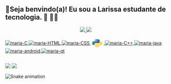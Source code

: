 ## 👋Seja benvindo(a)! Eu sou a Larissa estudante de tecnologia. 💟 👩‍💻
<div align="center">
  <a href="https://github.com/maria-larissa">
  <img height="180em" src="https://github-readme-stats.vercel.app/api?username=maria-larissa&show_icons=true&theme=radical&include_all_commits=true&count_private=true"/>
  <img height="160em" src="https://github-readme-stats.vercel.app/api/top-langs/?username=maria-larissa&layout=compact&langs_count=100&theme=radical"/>
</div>
  </div>
<div style="display: inline_block"><br>
  <img align="center" alt="maria-C" height="30" width="40" src="https://cdn.jsdelivr.net/gh/devicons/devicon/icons/c/c-plain.svg">
  <img align="center" alt="maria-HTML" height="30" width="40" src="https://cdn.jsdelivr.net/gh/devicons/devicon/icons/html5/html5-original.svg" />
  <img align="center" alt="maria-CSS" height="30" width="40" src="https://cdn.jsdelivr.net/gh/devicons/devicon/icons/css3/css3-original.svg" />
  <img align="center" alt="maria-Python" height="30" width="40" src="https://raw.githubusercontent.com/devicons/devicon/master/icons/python/python-original.svg">
  <img align="center" alt="maria-C++" height="30" width="40" src="https://cdn.jsdelivr.net/gh/devicons/devicon/icons/cplusplus/cplusplus-original.svg" >
  <img align="center" alt="maria-java" height="30" width="40" src="https://cdn.jsdelivr.net/gh/devicons/devicon/icons/java/java-original.svg" >
  <img align="center" alt="maria-android" height="30" width="40" src="https://cdn.jsdelivr.net/gh/devicons/devicon/icons/android/android-plain.svg" >
  <img align="center" alt="maria-qt" height="30" width="40" src="https://cdn.jsdelivr.net/gh/devicons/devicon/icons/qt/qt-original.svg" >
  

</div>

##
 
<div> 
  <a href="https://instagram.com/cachos_lary" target="_blank"><img src="https://img.shields.io/badge/-Instagram-%23E4405F?style=for-the-badge&logo=instagram&logoColor=white" target="_blank"></a>
  <a href="https://www.linkedin.com/in/maria-larissa-andrade" target="_blank"><img src="https://img.shields.io/badge/-LinkedIn-%230077B5?style=for-the-badge&logo=linkedin&logoColor=white" target="_blank"></a> 
 
  ![Snake animation](https://github.com/maria-larissa/maria-larissa/blob/output/github-contribution-grid-snake.svg)
 
</div>
 
  <!---
 	<a href="https://www.twitch.tv/rafaballerinii" target="_blank"><img src="https://img.shields.io/badge/Twitch-9146FF?style=for-the-badge&logo=twitch&logoColor=white" target="_blank"></a>
 <a href="https://discord.gg/wagxzStdcR" target="_blank"><img src="https://img.shields.io/badge/Discord-7289DA?style=for-the-badge&logo=discord&logoColor=white" target="_blank"></a> 
  <a href = "mailto:contatorafaballerini@gmail.com"><img src="https://img.shields.io/badge/-Gmail-%23333?style=for-the-badge&logo=gmail&logoColor=white" target="_blank"></a>
--->
<!---
maria-larissa/maria-larissa is a ✨ special ✨ repository because its `README.md` (this file) appears on your GitHub profile.
You can click the Preview link to take a look at your changes.
--->
